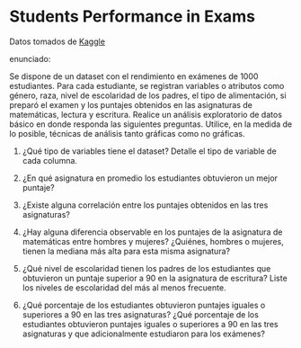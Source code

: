 # Students Performance in Exams
Datos tomados de [Kaggle](https://www.kaggle.com/spscientist/students-performance-in-exams)


enunciado: 

Se dispone de un dataset con el rendimiento en exámenes de 1000 estudiantes. Para
cada estudiante, se registran variables o atributos como género, raza, nivel de
escolaridad de los padres, el tipo de alimentación, si preparó el examen y los puntajes
obtenidos en las asignaturas de matemáticas, lectura y escritura.
Realice un análisis exploratorio de datos básico en donde responda las siguientes
preguntas. Utilice, en la medida de lo posible, técnicas de análisis tanto gráficas como
no gráficas.

1. ¿Qué tipo de variables tiene el dataset? Detalle el tipo de variable de cada columna.

2. ¿En qué asignatura en promedio los estudiantes obtuvieron un mejor puntaje?

3. ¿Existe alguna correlación entre los puntajes obtenidos en las tres asignaturas?

4. ¿Hay alguna diferencia observable en los puntajes de la asignatura de matemáticas entre hombres y mujeres? ¿Quiénes, hombres o mujeres, tienen la mediana más alta para esta misma asignatura?

5. ¿Qué nivel de escolaridad tienen los padres de los estudiantes que obtuvieron un puntaje superior a 90 en la asignatura de escritura? Liste los niveles de escolaridad del más al menos frecuente.

6. ¿Qué porcentaje de los estudiantes obtuvieron puntajes iguales o superiores a 90 en las tres asignaturas? ¿Qué porcentaje de los estudiantes obtuvieron puntajes iguales o superiores a 90 en las tres asignaturas y que adicionalmente estudiaron para los exámenes? 